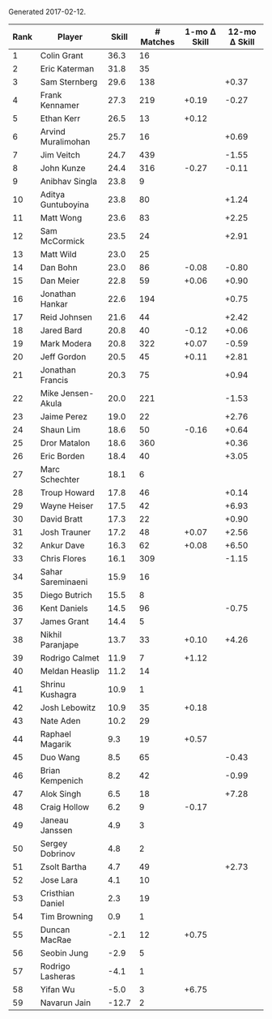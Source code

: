 Generated 2017-02-12.

| Rank | Player             | Skill | # Matches | 1-mo Δ Skill | 12-mo Δ Skill |
|------|--------------------|-------|-----------|--------------|---------------|
|    1 | Colin Grant        |  36.3 |        16 |              |               |
|    2 | Eric Katerman      |  31.8 |        35 |              |               |
|    3 | Sam Sternberg      |  29.6 |       138 |              |         +0.37 |
|    4 | Frank Kennamer     |  27.3 |       219 |        +0.19 |         -0.27 |
|    5 | Ethan Kerr         |  26.5 |        13 |        +0.12 |               |
|    6 | Arvind Muralimohan |  25.7 |        16 |              |         +0.69 |
|    7 | Jim Veitch         |  24.7 |       439 |              |         -1.55 |
|    8 | John Kunze         |  24.4 |       316 |        -0.27 |         -0.11 |
|    9 | Anibhav Singla     |  23.8 |         9 |              |               |
|   10 | Aditya Guntuboyina |  23.8 |        80 |              |         +1.24 |
|   11 | Matt Wong          |  23.6 |        83 |              |         +2.25 |
|   12 | Sam McCormick      |  23.5 |        24 |              |         +2.91 |
|   13 | Matt Wild          |  23.0 |        25 |              |               |
|   14 | Dan Bohn           |  23.0 |        86 |        -0.08 |         -0.80 |
|   15 | Dan Meier          |  22.8 |        59 |        +0.06 |         +0.90 |
|   16 | Jonathan Hankar    |  22.6 |       194 |              |         +0.75 |
|   17 | Reid Johnsen       |  21.6 |        44 |              |         +2.42 |
|   18 | Jared Bard         |  20.8 |        40 |        -0.12 |         +0.06 |
|   19 | Mark Modera        |  20.8 |       322 |        +0.07 |         -0.59 |
|   20 | Jeff Gordon        |  20.5 |        45 |        +0.11 |         +2.81 |
|   21 | Jonathan Francis   |  20.3 |        75 |              |         +0.94 |
|   22 | Mike Jensen-Akula  |  20.0 |       221 |              |         -1.53 |
|   23 | Jaime Perez        |  19.0 |        22 |              |         +2.76 |
|   24 | Shaun Lim          |  18.6 |        50 |        -0.16 |         +0.64 |
|   25 | Dror Matalon       |  18.6 |       360 |              |         +0.36 |
|   26 | Eric Borden        |  18.4 |        40 |              |         +3.05 |
|   27 | Marc Schechter     |  18.1 |         6 |              |               |
|   28 | Troup Howard       |  17.8 |        46 |              |         +0.14 |
|   29 | Wayne Heiser       |  17.5 |        42 |              |         +6.93 |
|   30 | David Bratt        |  17.3 |        22 |              |         +0.90 |
|   31 | Josh Trauner       |  17.2 |        48 |        +0.07 |         +2.56 |
|   32 | Ankur Dave         |  16.3 |        62 |        +0.08 |         +6.50 |
|   33 | Chris Flores       |  16.1 |       309 |              |         -1.15 |
|   34 | Sahar Sareminaeni  |  15.9 |        16 |              |               |
|   35 | Diego Butrich      |  15.5 |         8 |              |               |
|   36 | Kent Daniels       |  14.5 |        96 |              |         -0.75 |
|   37 | James Grant        |  14.4 |         5 |              |               |
|   38 | Nikhil Paranjape   |  13.7 |        33 |        +0.10 |         +4.26 |
|   39 | Rodrigo Calmet     |  11.9 |         7 |        +1.12 |               |
|   40 | Meldan Heaslip     |  11.2 |        14 |              |               |
|   41 | Shrinu Kushagra    |  10.9 |         1 |              |               |
|   42 | Josh Lebowitz      |  10.9 |        35 |        +0.18 |               |
|   43 | Nate Aden          |  10.2 |        29 |              |               |
|   44 | Raphael Magarik    |   9.3 |        19 |        +0.57 |               |
|   45 | Duo Wang           |   8.5 |        65 |              |         -0.43 |
|   46 | Brian Kempenich    |   8.2 |        42 |              |         -0.99 |
|   47 | Alok Singh         |   6.5 |        18 |              |         +7.28 |
|   48 | Craig Hollow       |   6.2 |         9 |        -0.17 |               |
|   49 | Janeau Janssen     |   4.9 |         3 |              |               |
|   50 | Sergey Dobrinov    |   4.8 |         2 |              |               |
|   51 | Zsolt Bartha       |   4.7 |        49 |              |         +2.73 |
|   52 | Jose Lara          |   4.1 |        10 |              |               |
|   53 | Cristhian Daniel   |   2.3 |        19 |              |               |
|   54 | Tim Browning       |   0.9 |         1 |              |               |
|   55 | Duncan MacRae      |  -2.1 |        12 |        +0.75 |               |
|   56 | Seobin Jung        |  -2.9 |         5 |              |               |
|   57 | Rodrigo Lasheras   |  -4.1 |         1 |              |               |
|   58 | Yifan Wu           |  -5.0 |         3 |        +6.75 |               |
|   59 | Navarun Jain       | -12.7 |         2 |              |               |